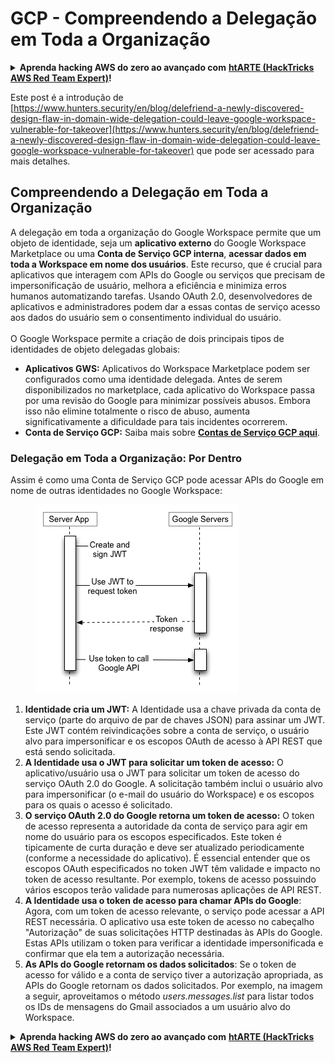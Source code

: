 # GCP - Compreendendo a Delegação em Toda a Organização

<details>

<summary><strong>Aprenda hacking AWS do zero ao avançado com</strong> <a href="https://training.hacktricks.xyz/courses/arte"><strong>htARTE (HackTricks AWS Red Team Expert)</strong></a><strong>!</strong></summary>

Outras formas de apoiar o HackTricks:

* Se você deseja ver sua **empresa anunciada no HackTricks** ou **baixar o HackTricks em PDF** Confira os [**PLANOS DE ASSINATURA**](https://github.com/sponsors/carlospolop)!
* Adquira o [**swag oficial PEASS & HackTricks**](https://peass.creator-spring.com)
* Descubra [**A Família PEASS**](https://opensea.io/collection/the-peass-family), nossa coleção exclusiva de [**NFTs**](https://opensea.io/collection/the-peass-family)
* **Junte-se ao** 💬 [**grupo Discord**](https://discord.gg/hRep4RUj7f) ou ao [**grupo telegram**](https://t.me/peass) ou **siga-me** no **Twitter** 🐦 [**@carlospolopm**](https://twitter.com/carlospolopm)**.**
* **Compartilhe seus truques de hacking enviando PRs para os** [**HackTricks**](https://github.com/carlospolop/hacktricks) e [**HackTricks Cloud**](https://github.com/carlospolop/hacktricks-cloud) repositórios do github.

</details>

Este post é a introdução de [https://www.hunters.security/en/blog/delefriend-a-newly-discovered-design-flaw-in-domain-wide-delegation-could-leave-google-workspace-vulnerable-for-takeover](https://www.hunters.security/en/blog/delefriend-a-newly-discovered-design-flaw-in-domain-wide-delegation-could-leave-google-workspace-vulnerable-for-takeover) que pode ser acessado para mais detalhes.

## **Compreendendo a Delegação em Toda a Organização**

A delegação em toda a organização do Google Workspace permite que um objeto de identidade, seja um **aplicativo externo** do Google Workspace Marketplace ou uma **Conta de Serviço GCP interna**, **acessar dados em toda a Workspace em nome dos usuários**. Este recurso, que é crucial para aplicativos que interagem com APIs do Google ou serviços que precisam de impersonificação de usuário, melhora a eficiência e minimiza erros humanos automatizando tarefas. Usando OAuth 2.0, desenvolvedores de aplicativos e administradores podem dar a essas contas de serviço acesso aos dados do usuário sem o consentimento individual do usuário.\
\
O Google Workspace permite a criação de dois principais tipos de identidades de objeto delegadas globais:

* **Aplicativos GWS:** Aplicativos do Workspace Marketplace podem ser configurados como uma identidade delegada. Antes de serem disponibilizados no marketplace, cada aplicativo do Workspace passa por uma revisão do Google para minimizar possíveis abusos. Embora isso não elimine totalmente o risco de abuso, aumenta significativamente a dificuldade para tais incidentes ocorrerem.
* **Conta de Serviço GCP:** Saiba mais sobre [**Contas de Serviço GCP aqui**](../gcp-basic-information/#service-accounts).

### **Delegação em Toda a Organização: Por Dentro**

Assim é como uma Conta de Serviço GCP pode acessar APIs do Google em nome de outras identidades no Google Workspace:

<figure><img src="../../../.gitbook/assets/image (58).png" alt=""><figcaption></figcaption></figure>

1. **Identidade cria um JWT:** A Identidade usa a chave privada da conta de serviço (parte do arquivo de par de chaves JSON) para assinar um JWT. Este JWT contém reivindicações sobre a conta de serviço, o usuário alvo para impersonificar e os escopos OAuth de acesso à API REST que está sendo solicitada.
2. **A Identidade usa o JWT para solicitar um token de acesso:** O aplicativo/usuário usa o JWT para solicitar um token de acesso do serviço OAuth 2.0 do Google. A solicitação também inclui o usuário alvo para impersonificar (o e-mail do usuário do Workspace) e os escopos para os quais o acesso é solicitado.
3. **O serviço OAuth 2.0 do Google retorna um token de acesso:** O token de acesso representa a autoridade da conta de serviço para agir em nome do usuário para os escopos especificados. Este token é tipicamente de curta duração e deve ser atualizado periodicamente (conforme a necessidade do aplicativo). É essencial entender que os escopos OAuth especificados no token JWT têm validade e impacto no token de acesso resultante. Por exemplo, tokens de acesso possuindo vários escopos terão validade para numerosas aplicações de API REST.
4. **A Identidade usa o token de acesso para chamar APIs do Google**: Agora, com um token de acesso relevante, o serviço pode acessar a API REST necessária. O aplicativo usa este token de acesso no cabeçalho "Autorização" de suas solicitações HTTP destinadas às APIs do Google. Estas APIs utilizam o token para verificar a identidade impersonificada e confirmar que ela tem a autorização necessária.
5. **As APIs do Google retornam os dados solicitados**: Se o token de acesso for válido e a conta de serviço tiver a autorização apropriada, as APIs do Google retornam os dados solicitados. Por exemplo, na imagem a seguir, aproveitamos o método _users.messages.list_ para listar todos os IDs de mensagens do Gmail associados a um usuário alvo do Workspace. 

<details>

<summary><strong>Aprenda hacking AWS do zero ao avançado com</strong> <a href="https://training.hacktricks.xyz/courses/arte"><strong>htARTE (HackTricks AWS Red Team Expert)</strong></a><strong>!</strong></summary>

Outras formas de apoiar o HackTricks:

* Se você deseja ver sua **empresa anunciada no HackTricks** ou **baixar o HackTricks em PDF** Confira os [**PLANOS DE ASSINATURA**](https://github.com/sponsors/carlospolop)!
* Adquira o [**swag oficial PEASS & HackTricks**](https://peass.creator-spring.com)
* Descubra [**A Família PEASS**](https://opensea.io/collection/the-peass-family), nossa coleção exclusiva de [**NFTs**](https://opensea.io/collection/the-peass-family)
* **Junte-se ao** 💬 [**grupo Discord**](https://discord.gg/hRep4RUj7f) ou ao [**grupo telegram**](https://t.me/peass) ou **siga-me** no **Twitter** 🐦 [**@carlospolopm**](https://twitter.com/carlospolopm)**.**
* **Compartilhe seus truques de hacking enviando PRs para os** [**HackTricks**](https://github.com/carlospolop/hacktricks) e [**HackTricks Cloud**](https://github.com/carlospolop/hacktricks-cloud) repositórios do github.

</details>
